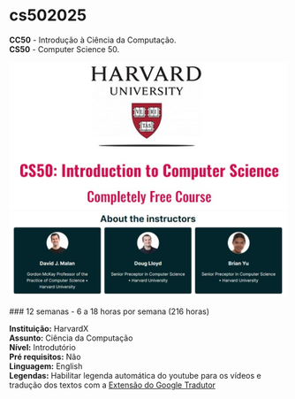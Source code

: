 # cs502025
 
**CC50** - Introdução à Ciência da Computação.  
**CS50** - Computer Science 50. 
<p align="center">
  <img src="assets/CS50.jpg" />
  <img src="assets/instrutores.jpg" />
</p>
### 12 semanas - 6 a 18 horas por semana (216 horas) 

**Instituição:**  HarvardX  
**Assunto:**  Ciência da Computação   
**Nível:**  Introdutório  
**Pré requisitos:**  Não  
**Linguagem:** English  
**Legendas:** Habilitar legenda automática do youtube para os vídeos e tradução dos textos com a [Extensão do Google Tradutor](https://chrome.google.com/webstore/detail/google-translate/aapbdbdomjkkjkaonfhkkikfgjllcleb?hl=pt)